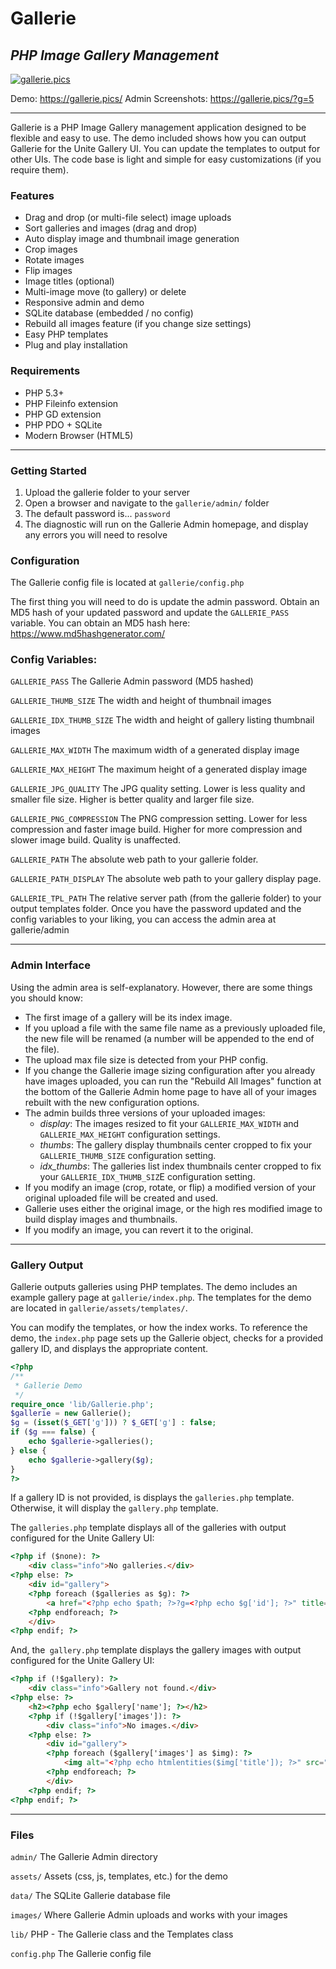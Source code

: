 # Gallerie
## _PHP Image Gallery Management_

[![gallerie.pics](https://gallerie.pics/assets/logo/gallerie_logo_64.png)](https://gallerie.pics)

Demo: https://gallerie.pics/
Admin Screenshots: https://gallerie.pics/?g=5

----

Gallerie is a PHP Image Gallery management application designed to be flexible and easy to use. The demo included shows how you can output Gallerie for the Unite Gallery UI. You can update the templates to output for other UIs. The code base is light and simple for easy customizations (if you require them).

### Features
 - Drag and drop (or multi-file select) image uploads
 - Sort galleries and images (drag and drop)
 - Auto display image and thumbnail image generation
 - Crop images
 - Rotate images
 - Flip images
 - Image titles (optional)
 - Multi-image move (to gallery) or delete
 - Responsive admin and demo
 - SQLite database (embedded / no config)
 - Rebuild all images feature (if you change size settings)
 - Easy PHP templates
 - Plug and play installation

### Requirements

 - PHP 5.3+
 - PHP Fileinfo extension
 - PHP GD extension
 - PHP PDO + SQLite
 - Modern Browser (HTML5)

----

### Getting Started
1. Upload the gallerie folder to your server
2. Open a browser and navigate to the `gallerie/admin/` folder
3. The default password is... `password`
4. The diagnostic will run on the Gallerie Admin homepage, and display any errors you will need to resolve

### Configuration

The Gallerie config file is located at `gallerie/config.php`

The first thing you will need to do is update the admin password. Obtain an MD5 hash of your updated password and update the `GALLERIE_PASS` variable. You can obtain an MD5 hash here: https://www.md5hashgenerator.com/

### Config Variables:

`GALLERIE_PASS`
The Gallerie Admin password (MD5 hashed)

`GALLERIE_THUMB_SIZE`
The width and height of thumbnail images

`GALLERIE_IDX_THUMB_SIZE`
The width and height of gallery listing thumbnail images

`GALLERIE_MAX_WIDTH`
The maximum width of a generated display image

`GALLERIE_MAX_HEIGHT`
The maximum height of a generated display image

`GALLERIE_JPG_QUALITY`
The JPG quality setting. Lower is less quality and smaller file size. Higher is better quality and larger file size.

`GALLERIE_PNG_COMPRESSION`
The PNG compression setting. Lower for less compression and faster image build. Higher for more compression and slower image build. Quality is unaffected.

`GALLERIE_PATH`
The absolute web path to your gallerie folder.

`GALLERIE_PATH_DISPLAY`
The absolute web path to your gallery display page.

`GALLERIE_TPL_PATH`
The relative server path (from the gallerie folder) to your output templates folder.
Once you have the password updated and the config variables to your liking, you can access the admin area at gallerie/admin

----

### Admin Interface

Using the admin area is self-explanatory. However, there are some things you should know:

 - The first image of a gallery will be its index image.
 - If you upload a file with the same file name as a previously uploaded file, the new file will be renamed (a number will be appended to the end of the file).
 - The upload max file size is detected from your PHP config.
 - If you change the Gallerie image sizing configuration after you already have images uploaded, you can run the "Rebuild All Images" function at the bottom of the Gallerie Admin home page to have all of your images rebuilt with the new configuration options.
 - The admin builds three versions of your uploaded images:
   - *display*: The images resized to fit your `GALLERIE_MAX_WIDTH` and `GALLERIE_MAX_HEIGHT` configuration settings.
   - *thumbs*: The gallery display thumbnails center cropped to fix your `GALLERIE_THUMB_SIZE` configuration setting.
   - *idx_thumbs*: The galleries list index thumbnails center cropped to fix your `GALLERIE_IDX_THUMB_SIZ`E configuration setting.
 - If you modify an image (crop, rotate, or flip) a modified version of your original uploaded file will be created and used.
 - Gallerie uses either the original image, or the high res modified image to build display images and thumbnails.
 - If you modify an image, you can revert it to the original.

----

### Gallery Output

Gallerie outputs galleries using PHP templates. The demo includes an example gallery page at `gallerie/index.php`. The templates for the demo are located in `gallerie/assets/templates/`.

You can modify the templates, or how the index works.
To reference the demo, the `index.php` page sets up the Gallerie object, checks for a provided gallery ID, and displays the appropriate content.

```php
<?php
/**
 * Gallerie Demo
 */
require_once 'lib/Gallerie.php';
$gallerie = new Gallerie();
$g = (isset($_GET['g'])) ? $_GET['g'] : false;
if ($g === false) {
    echo $gallerie->galleries();
} else {
    echo $gallerie->gallery($g);
}
?>
```

If a gallery ID is not provided, is displays the `galleries.php` template. Otherwise, it will display the `gallery.php` template.

The `galleries.php` template displays all of the galleries with output configured for the Unite Gallery UI:

```html
<?php if ($none): ?>
    <div class="info">No galleries.</div>
<?php else: ?>
    <div id="gallery">
    <?php foreach ($galleries as $g): ?>
        <a href="<?php echo $path; ?>?g=<?php echo $g['id']; ?>" title="<?php echo htmlentities($g['name']); ?>"> <img alt="<?php echo htmlentities($g['name']); ?><br /><i><?php echo $g['count']; ?> Images</i>" src="<?php echo $g['idx_img']; ?>" data-image="" /> </a>
    <?php endforeach; ?>
    </div>
<?php endif; ?>
```

And, the` gallery.php` template displays the gallery images with output configured for the Unite Gallery UI:

```html
<?php if (!$gallery): ?>
    <div class="info">Gallery not found.</div>
<?php else: ?>
    <h2><?php echo $gallery['name']; ?></h2>
    <?php if (!$gallery['images']): ?>
        <div class="info">No images.</div>
    <?php else: ?>
        <div id="gallery">
        <?php foreach ($gallery['images'] as $img): ?>
            <img alt="<?php echo htmlentities($img['title']); ?>" src="<?php echo $img['img']; ?>" data-image="<?php echo $img['url']; ?>" data-description="<?php echo htmlentities($img['title']); ?>" />
        <?php endforeach; ?>
        </div>
    <?php endif; ?>
<?php endif; ?>
```

----

### Files

`admin/`
The Gallerie Admin directory

`assets/`
Assets (css, js, templates, etc.) for the demo

`data/`
The SQLite Gallerie database file

`images/`
Where Gallerie Admin uploads and works with your images

`lib/`
PHP - The Gallerie class and the Templates class

`config.php`
The Gallerie config file
